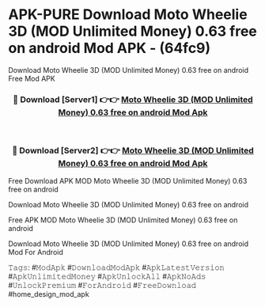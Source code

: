 # APK-PURE Download Moto Wheelie 3D (MOD Unlimited Money) 0.63 free on android Mod APK - (64fc9)
Download Moto Wheelie 3D (MOD Unlimited Money) 0.63 free on android Free Mod APK

<div align="center">
<h3>🔴 Download [Server1] 👉👉 <a href="https://apk-comot.site?title=Moto_Wheelie_3D_(MOD_Unlimited_Money)_0.63_free_on_android">Moto Wheelie 3D (MOD Unlimited Money) 0.63 free on android Mod Apk</a></h3><br>

<h3>🔴 Download [Server2] 👉👉 <a href="https://apk-comot.site?title=Moto_Wheelie_3D_(MOD_Unlimited_Money)_0.63_free_on_android">Moto Wheelie 3D (MOD Unlimited Money) 0.63 free on android Mod Apk</a></h3>
</div>


Free Download APK MOD Moto Wheelie 3D (MOD Unlimited Money) 0.63 free on android

Download Moto Wheelie 3D (MOD Unlimited Money) 0.63 free on android 

Free APK MOD Moto Wheelie 3D (MOD Unlimited Money) 0.63 free on android 

Download Moto Wheelie 3D (MOD Unlimited Money) 0.63 free on android Mod For Android

𝚃𝚊𝚐𝚜: #𝙼𝚘𝚍𝙰𝚙𝚔 #𝙳𝚘𝚠𝚗𝚕𝚘𝚊𝚍𝙼𝚘𝚍𝙰𝚙𝚔 #𝙰𝚙𝚔𝙻𝚊𝚝𝚎𝚜𝚝𝚅𝚎𝚛𝚜𝚒𝚘𝚗 #𝙰𝚙𝚔𝚄𝚗𝚕𝚒𝚖𝚒𝚝𝚎𝚍𝙼𝚘𝚗𝚎𝚢 #𝙰𝚙𝚔𝚄𝚗𝚕𝚘𝚌𝚔𝙰𝚕𝚕 #𝙰𝚙𝚔𝙽𝚘𝙰𝚍𝚜 #𝚄𝚗𝚕𝚘𝚌𝚔𝙿𝚛𝚎𝚖𝚒𝚞𝚖 #𝙵𝚘𝚛𝙰𝚗𝚍𝚛𝚘𝚒𝚍 #𝙵𝚛𝚎𝚎𝙳𝚘𝚠𝚗𝚕𝚘𝚊𝚍 #home_design_mod_apk